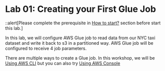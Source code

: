 # Lab 01: Creating your First Glue Job

::alert[Please complete the prerequisite in [How to start?](/howtostart/awseevnt/s3-and-local-file.html) section before start this lab.]

In this lab, we will configure AWS Glue job to read data from our NYC taxi dataset and write it back to s3 in a partitioned way. AWS Glue job will be configured to receive 4 job parameters.

<!-- ![Lab 1 Architecture](/static/lab1/lab1_architecture.png) -->

There are multiple ways to create a Glue job. In this workshop, we will be [Using AWS CLI](/lab1/create-job-cli.html) but you can also try [Using AWS Console](/lab1/create-job-console.html)

